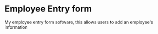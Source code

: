 # Employee Entry form
My employee entry form software, this allows users to add an employee's information
